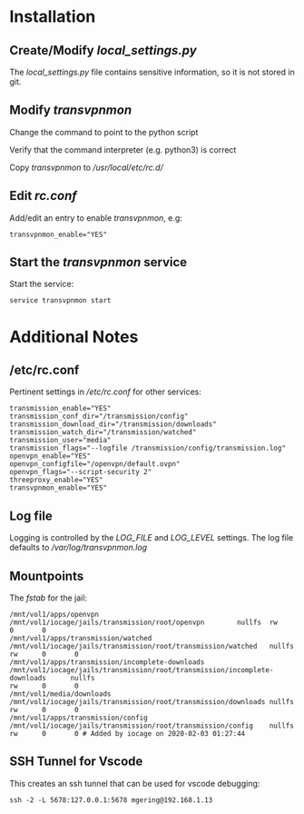 
# Installation

## Create/Modify *local_settings.py*
The *local_settings.py* file contains sensitive information, so it is not stored in git.

## Modify *transvpnmon*
Change the command to point to the python script

Verify that the command interpreter (e.g. python3) is correct

Copy *transvpnmon* to */usr/local/etc/rc.d/*

## Edit *rc.conf*

Add/edit an entry to enable *transvpnmon*, e.g:
```
transvpnmon_enable="YES"
```

## Start the *transvpnmon* service
Start the service:
```
service transvpnmon start
```

# Additional Notes

## /etc/rc.conf

Pertinent settings in */etc/rc.conf* for other services:
```
transmission_enable="YES"
transmission_conf_dir="/transmission/config"
transmission_download_dir="/transmission/downloads"
transmission_watch_dir="/transmission/watched"
transmission_user="media"
transmission_flags="--logfile /transmission/config/transmission.log"
openvpn_enable="YES"
openvpn_configfile="/openvpn/default.ovpn"
openvpn_flags="--script-security 2"
threeproxy_enable="YES"
transvpnmon_enable="YES"
```

## Log file
Logging is controlled by the *LOG_FILE* and *LOG_LEVEL* settings. The log file defaults to */var/log/transvpnmon.log*

## Mountpoints
The *fstab* for the jail:
```
/mnt/vol1/apps/openvpn  /mnt/vol1/iocage/jails/transmission/root/openvpn        nullfs  rw      0       0
/mnt/vol1/apps/transmission/watched     /mnt/vol1/iocage/jails/transmission/root/transmission/watched   nullfs  rw      0       0
/mnt/vol1/apps/transmission/incomplete-downloads        /mnt/vol1/iocage/jails/transmission/root/transmission/incomplete-downloads      nullfs
rw      0       0
/mnt/vol1/media/downloads       /mnt/vol1/iocage/jails/transmission/root/transmission/downloads nullfs  rw      0       0
/mnt/vol1/apps/transmission/config      /mnt/vol1/iocage/jails/transmission/root/transmission/config    nullfs  rw      0       0 # Added by iocage on 2020-02-03 01:27:44
```

## SSH Tunnel for Vscode
This creates an ssh tunnel that can be used for vscode debugging:

```
ssh -2 -L 5678:127.0.0.1:5678 mgering@192.168.1.13
```
